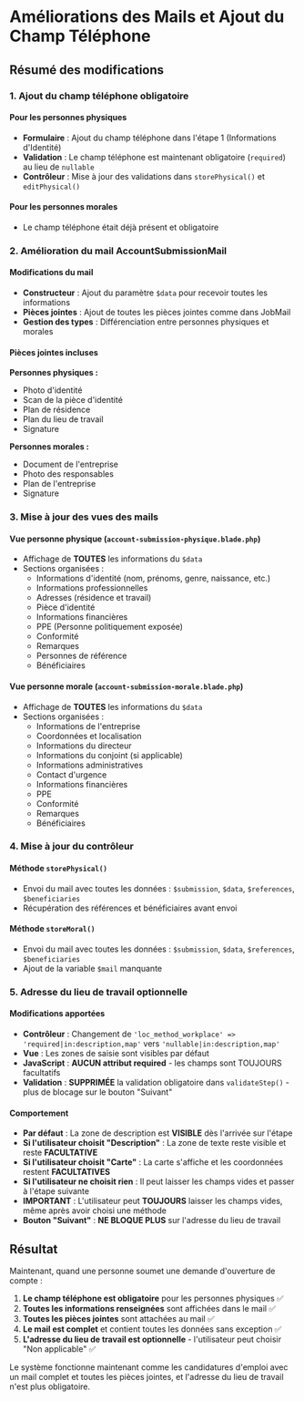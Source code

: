 # Améliorations des Mails et Ajout du Champ Téléphone

## Résumé des modifications

### 1. Ajout du champ téléphone obligatoire

#### Pour les personnes physiques
- **Formulaire** : Ajout du champ téléphone dans l'étape 1 (Informations d'Identité)
- **Validation** : Le champ téléphone est maintenant obligatoire (`required`) au lieu de `nullable`
- **Contrôleur** : Mise à jour des validations dans `storePhysical()` et `editPhysical()`

#### Pour les personnes morales
- Le champ téléphone était déjà présent et obligatoire

### 2. Amélioration du mail AccountSubmissionMail

#### Modifications du mail
- **Constructeur** : Ajout du paramètre `$data` pour recevoir toutes les informations
- **Pièces jointes** : Ajout de toutes les pièces jointes comme dans JobMail
- **Gestion des types** : Différenciation entre personnes physiques et morales

#### Pièces jointes incluses

**Personnes physiques :**
- Photo d'identité
- Scan de la pièce d'identité
- Plan de résidence
- Plan du lieu de travail
- Signature

**Personnes morales :**
- Document de l'entreprise
- Photo des responsables
- Plan de l'entreprise
- Signature

### 3. Mise à jour des vues des mails

#### Vue personne physique (`account-submission-physique.blade.php`)
- Affichage de **TOUTES** les informations du `$data`
- Sections organisées :
  - Informations d'identité (nom, prénoms, genre, naissance, etc.)
  - Informations professionnelles
  - Adresses (résidence et travail)
  - Pièce d'identité
  - Informations financières
  - PPE (Personne politiquement exposée)
  - Conformité
  - Remarques
  - Personnes de référence
  - Bénéficiaires

#### Vue personne morale (`account-submission-morale.blade.php`)
- Affichage de **TOUTES** les informations du `$data`
- Sections organisées :
  - Informations de l'entreprise
  - Coordonnées et localisation
  - Informations du directeur
  - Informations du conjoint (si applicable)
  - Informations administratives
  - Contact d'urgence
  - Informations financières
  - PPE
  - Conformité
  - Remarques
  - Bénéficiaires

### 4. Mise à jour du contrôleur

#### Méthode `storePhysical()`
- Envoi du mail avec toutes les données : `$submission`, `$data`, `$references`, `$beneficiaries`
- Récupération des références et bénéficiaires avant envoi

#### Méthode `storeMoral()`
- Envoi du mail avec toutes les données : `$submission`, `$data`, `$references`, `$beneficiaries`
- Ajout de la variable `$mail` manquante

### 5. Adresse du lieu de travail optionnelle

#### Modifications apportées
- **Contrôleur** : Changement de `'loc_method_workplace' => 'required|in:description,map'` vers `'nullable|in:description,map'`
- **Vue** : Les zones de saisie sont visibles par défaut
- **JavaScript** : **AUCUN attribut required** - les champs sont TOUJOURS facultatifs
- **Validation** : **SUPPRIMÉE** la validation obligatoire dans `validateStep()` - plus de blocage sur le bouton "Suivant"

#### Comportement
- **Par défaut** : La zone de description est **VISIBLE** dès l'arrivée sur l'étape
- **Si l'utilisateur choisit "Description"** : La zone de texte reste visible et reste **FACULTATIVE**
- **Si l'utilisateur choisit "Carte"** : La carte s'affiche et les coordonnées restent **FACULTATIVES**
- **Si l'utilisateur ne choisit rien** : Il peut laisser les champs vides et passer à l'étape suivante
- **IMPORTANT** : L'utilisateur peut **TOUJOURS** laisser les champs vides, même après avoir choisi une méthode
- **Bouton "Suivant"** : **NE BLOQUE PLUS** sur l'adresse du lieu de travail

## Résultat

Maintenant, quand une personne soumet une demande d'ouverture de compte :

1. **Le champ téléphone est obligatoire** pour les personnes physiques ✅
2. **Toutes les informations renseignées** sont affichées dans le mail ✅
3. **Toutes les pièces jointes** sont attachées au mail ✅
4. **Le mail est complet** et contient toutes les données sans exception ✅
5. **L'adresse du lieu de travail est optionnelle** - l'utilisateur peut choisir "Non applicable" ✅

Le système fonctionne maintenant comme les candidatures d'emploi avec un mail complet et toutes les pièces jointes, et l'adresse du lieu de travail n'est plus obligatoire.
